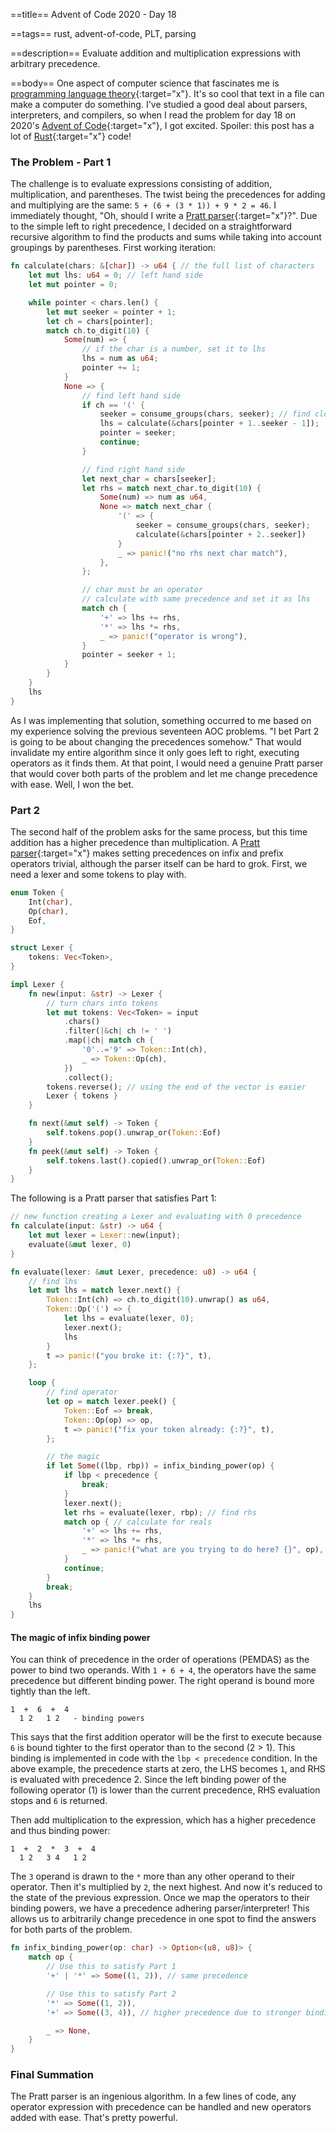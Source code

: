 ==title==
Advent of Code 2020 - Day 18

==tags==
rust, advent-of-code, PLT, parsing

==description==
Evaluate addition and multiplication expressions with arbitrary precedence.

==body==
One aspect of computer science that fascinates me is [programming language theory](https://en.wikipedia.org/wiki/Programming_language_theory){:target="x"}.
It's so cool that text in a file can make a computer do something.
I've studied a good deal about parsers, interpreters, and compilers, so when I read
the problem for day 18 on 2020's [Advent of Code](https://adventofcode.com/2020/day/18){:target="x"},
I got excited. Spoiler: this post has a lot of [Rust](https://www.rust-lang.org/){:target="x"} code!

### The Problem - Part 1
The challenge is to evaluate expressions consisting of addition, multiplication,
and parentheses. The twist being the precedences for 
adding and multiplying are the same: `5 + (6 + (3 * 1)) + 9 * 2 = 46`.
I immediately thought, "Oh, should I write a [Pratt parser](https://matklad.github.io/2020/04/13/simple-but-powerful-pratt-parsing.html){:target="x"}?". Due to the simple
left to right precedence, I decided on a straightforward recursive algorithm to find the 
products and sums while taking into account groupings by parentheses. First working iteration:

```rust
fn calculate(chars: &[char]) -> u64 { // the full list of characters
    let mut lhs: u64 = 0; // left hand side
    let mut pointer = 0;

    while pointer < chars.len() {
        let mut seeker = pointer + 1;
        let ch = chars[pointer];
        match ch.to_digit(10) {
            Some(num) => {
                // if the char is a number, set it to lhs
                lhs = num as u64;
                pointer += 1;
            }
            None => {
                // find left hand side
                if ch == '(' {
                    seeker = consume_groups(chars, seeker); // find closing ')'
                    lhs = calculate(&chars[pointer + 1..seeker - 1]);
                    pointer = seeker;
                    continue;
                }

                // find right hand side
                let next_char = chars[seeker];
                let rhs = match next_char.to_digit(10) {
                    Some(num) => num as u64,
                    None => match next_char {
                        '(' => {
                            seeker = consume_groups(chars, seeker);
                            calculate(&chars[pointer + 2..seeker])
                        }
                        _ => panic!("no rhs next char match"),
                    },
                };

                // char must be an operator
                // calculate with same precedence and set it as lhs
                match ch {
                    '+' => lhs += rhs,
                    '*' => lhs *= rhs,
                    _ => panic!("operator is wrong"),
                }
                pointer = seeker + 1;
            }
        }
    }
    lhs
}
```

As I was implementing that solution, something occurred to me based on my experience
solving the previous seventeen AOC problems. "I bet Part 2 is going to be about
changing the precedences somehow." That would invalidate my entire algorithm since 
it only goes left to right, executing operators as it finds them. 
At that point, I would need a genuine Pratt parser that would cover both parts of the problem 
and let me change precedence with ease. Well, I won the bet. 

### Part 2
The second half of the problem asks for the same process, but this time addition
has a higher precedence than multiplication. A [Pratt parser](https://en.wikipedia.org/wiki/Operator-precedence_parser#Pratt_parsing){:target="x"} makes setting precedences
on infix and prefix operators trivial, although the parser itself can be hard to grok.
First, we need a lexer and some tokens to play with.

``` rust
enum Token {
    Int(char),
    Op(char),
    Eof,
}

struct Lexer {
    tokens: Vec<Token>,
}

impl Lexer {
    fn new(input: &str) -> Lexer {
        // turn chars into tokens
        let mut tokens: Vec<Token> = input
            .chars()
            .filter(|&ch| ch != ' ')
            .map(|ch| match ch {
                '0'..='9' => Token::Int(ch),
                _ => Token::Op(ch),
            })
            .collect();
        tokens.reverse(); // using the end of the vector is easier
        Lexer { tokens }
    }

    fn next(&mut self) -> Token {
        self.tokens.pop().unwrap_or(Token::Eof)
    }
    fn peek(&mut self) -> Token {
        self.tokens.last().copied().unwrap_or(Token::Eof)
    }
}
```

The following is a Pratt parser that satisfies Part 1:

```rust
// new function creating a Lexer and evaluating with 0 precedence
fn calculate(input: &str) -> u64 {
    let mut lexer = Lexer::new(input);
    evaluate(&mut lexer, 0)
}

fn evaluate(lexer: &mut Lexer, precedence: u8) -> u64 {
    // find lhs
    let mut lhs = match lexer.next() {
        Token::Int(ch) => ch.to_digit(10).unwrap() as u64,
        Token::Op('(') => {
            let lhs = evaluate(lexer, 0);
            lexer.next();
            lhs
        }
        t => panic!("you broke it: {:?}", t),
    };

    loop {
        // find operator
        let op = match lexer.peek() {
            Token::Eof => break,
            Token::Op(op) => op,
            t => panic!("fix your token already: {:?}", t),
        };

        // the magic
        if let Some((lbp, rbp)) = infix_binding_power(op) {
            if lbp < precedence {
                break;
            }
            lexer.next();
            let rhs = evaluate(lexer, rbp); // find rhs
            match op { // calculate for reals
                '+' => lhs += rhs,
                '*' => lhs *= rhs,
                _ => panic!("what are you trying to do here? {}", op),
            }
            continue;
        }
        break;
    }
    lhs
}
```

#### The magic of infix binding power
You can think of precedence in the order of operations (PEMDAS) as the power
to bind two operands. With `1 + 6 + 4`, the operators have the same precedence but
different binding power. The right operand is bound more tightly than the left.

```
1  +  6  +  4
  1 2   1 2   - binding powers
```

This says that the first addition operator will be the first to execute because 
`6` is bound tighter to the first operator than to the second (2 > 1). This binding is 
implemented in code with the `lbp < precedence` condition. In the above example, 
the precedence starts at zero, the LHS becomes `1`, and RHS is evaluated with precedence 2.
Since the left binding power of the following operator (1) is lower than the
current precedence, RHS evaluation stops and `6` is returned.

Then add multiplication to the expression, which has a higher precedence and thus binding power:

```
1  +  2  *  3  +  4
  1 2   3 4   1 2
```

The `3` operand is drawn to the `*` more than any other operand to their operator. Then 
it's multiplied by `2`, the next highest. And now it's reduced to the state of the previous
expression. Once we map the operators to their binding powers, we have a precedence
adhering parser/interpreter! This allows us to arbitrarily change precedence in 
one spot to find the answers for both parts of the problem.

```rust
fn infix_binding_power(op: char) -> Option<(u8, u8)> {
    match op {
        // Use this to satisfy Part 1
        '+' | '*' => Some((1, 2)), // same precedence

        // Use this to satisfy Part 2
        '*' => Some((1, 2)),
        '+' => Some((3, 4)), // higher precedence due to stronger binding power

        _ => None,
    }
}
```

### Final Summation
The Pratt parser is an ingenious algorithm. In a few lines of code, any operator 
expression with precedence can be handled and new operators added with ease. That's
pretty powerful.
